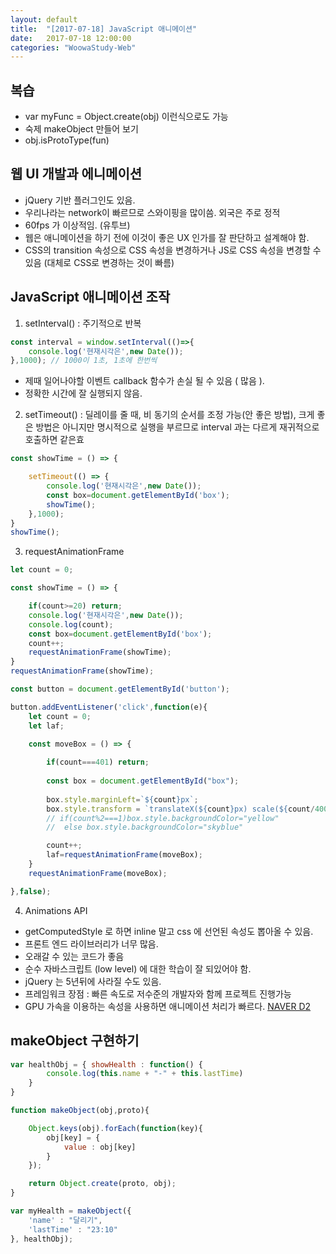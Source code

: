 ```yaml
---
layout: default
title:  "[2017-07-18] JavaScript 애니메이션"
date:   2017-07-18 12:00:00
categories: "WoowaStudy-Web"
---
```



## 복습
* var myFunc = Object.create(obj) 이런식으로도 가능
* 숙제 makeObject 만들어 보기
* obj.isProtoType(fun)

## 웹 UI 개발과 에니메이션
* jQuery 기반 플러그인도 있음.
* 우리나라는 network이 빠르므로 스와이핑을 많이씀. 외국은 주로 정적
* 60fps 가 이상적임. (유투브)
* 웹은 애니메이션을 하기 전에 이것이 좋은 UX 인가를 잘 판단하고 설계해야 함.
* CSS의 transition 속성으로 CSS 속성을 변경하거나 JS로 CSS 속성을 변경할 수 있음 (대체로 CSS로 변경하는 것이 빠름) 

## JavaScript 애니메이션 조작 
1. setInterval() : 주기적으로 반복

```javascript
const interval = window.setInterval(()=>{
	console.log('현재시각은',new Date());
},1000); // 1000이 1초, 1초에 한번씩
```

* 제때 일어나야할 이벤트 callback 함수가 손실 될 수 있음 ( 많음 ).
* 정확한 시간에 잘 실행되지 않음.

2. setTimeout() : 딜레이를 줄 때, 비 동기의 순서를 조정 가능(안 좋은 방법), 크게 좋은 방법은 아니지만 명시적으로 실행을 부르므로 interval 과는 다르게 재귀적으로 호출하면 같은효

```javascript
const showTime = () => {

	setTimeout(() => {
		console.log('현재시각은',new Date());
		const box=document.getElementById('box');
		showTime();
	},1000);	
}
showTime();
```

3. requestAnimationFrame

```javascript
let count = 0;

const showTime = () => {

	if(count>=20) return;
	console.log('현재시각은',new Date());
	console.log(count);
	const box=document.getElementById('box');
	count++;
	requestAnimationFrame(showTime);
}
requestAnimationFrame(showTime);
```

```javascript
const button = document.getElementById('button');

button.addEventListener('click',function(e){
	let count = 0;
	let laf;

	const moveBox = () => {
		
		if(count===401) return;
		
		const box = document.getElementById("box");
		
		box.style.marginLeft=`${count}px`;
		box.style.transform = `translateX(${count}px) scale(${count/400}) rotate(${(count/400)*3600*5}deg)`;
		// if(count%2===1)box.style.backgroundColor="yellow"
		// 	else box.style.backgroundColor="skyblue"

		count++;
		laf=requestAnimationFrame(moveBox);
	}
	requestAnimationFrame(moveBox);

},false);
```

4. Animations API
* getComputedStyle 로 하면 inline 말고 css 에 선언된 속성도 뽑아올 수 있음.
* 프론트 엔드 라이브러리가 너무 많음.
* 오래갈 수 있는 코드가 좋음
* 순수 자바스크립트 (low level) 에 대한 학습이 잘 되있어야 함.
* jQuery 는 5년뒤에 사라질 수도 있음.
* 프레임워크 장점 : 빠른 속도로 저수준의 개발자와 함께 프로젝트 진행가능
* GPU 가속을 이용하는 속성을 사용하면 애니메이션 처리가 빠르다.
 [NAVER D2](http://d2.naver.com/helloworld/2061385)


## makeObject 구현하기

```javascript
var healthObj = { showHealth : function() {
		console.log(this.name + "-" + this.lastTime)  
 	}
}

function makeObject(obj,proto){

	Object.keys(obj).forEach(function(key){ 
		obj[key] = {
			value : obj[key]
		}
    });

	return Object.create(proto, obj);
}

var myHealth = makeObject({
	'name' : "달리기",
	'lastTime' : "23:10"
}, healthObj);
```
